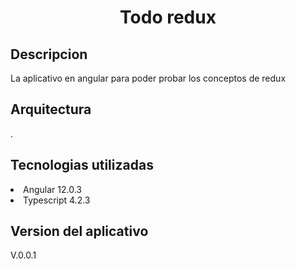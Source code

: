 <h1 align="center"> Todo redux </h1>

<h2 align="left"> Descripcion</h2>
<p>
La aplicativo en angular para poder probar los conceptos de redux
</p>
<h2 align="left"> Arquitectura</h2>
<p>
.
</p>
<h2 align="left"> Tecnologias utilizadas</h2>
<p>
    <li>Angular 12.0.3</li>    
    <li>Typescript 4.2.3</li>
</p>
<h2 align="left"> Version del aplicativo</h2>
<p> V.0.0.1</p>